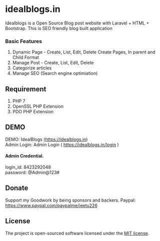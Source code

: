 # idealblogs.in

Idealblogs is a Open Source Blog post website with Laravel + HTML + Bootstrap. This is SEO  friendly blog built application

### Basic Features
1. Dynamic Page - Create, List, Edit, Delete
   Create Pages, In parent and Child Format 
2. Manage Post - Create, List, Edit, Delete
3. Categorize articles
4. Manage SEO (Search engine optimiation)


## Requirement
1. PHP 7
2. OpenSSL PHP Extension
3. PDO PHP Extension


## DEMO
DEMO: IdealBlogs  (https://idealblogs.in)  <br />
Admin Login: Admin Login ( https://idealblogs.in/login ) 
#### Admin Credential. 
login_id: 8423292048  <br />
password: @Admin@123#

## Donate
Support my Goodwork by being sponsors and backers.
Paypal: https://www.paypal.com/paypalme/jeetu226

## License

The project is open-sourced software licensed under the [MIT license](https://opensource.org/licenses/MIT).




